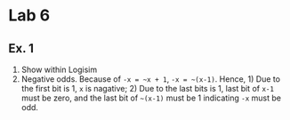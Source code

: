 
# Lab 6

## Ex. 1

1. Show within Logisim
2. Negative odds. Because of `-x = ~x + 1`, `-x = ~(x-1)`. Hence, 1) Due to the first bit is 1, `x` is nagative; 2) Due to the last bits is 1, last bit of `x-1` must be zero, and the last bit of `~(x-1)` must be 1 indicating `-x` must be odd.